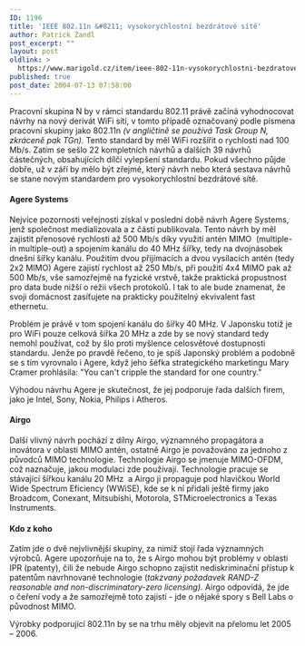 ```yaml
---
ID: 1196
title: 'IEEE 802.11n &#8211; vysokorychlostní bezdrátové sítě'
author: Patrick Zandl
post_excerpt: ""
layout: post
oldlink: >
  https://www.marigold.cz/item/ieee-802-11n-vysokorychlostni-bezdratove-site
published: true
post_date: 2004-07-13 07:58:00
---
```

<p>
Pracovní skupina N by v rámci standardu 802.11 právě začíná vyhodnocovat návrhy na nový derivát WiFi sítí, v tomto případě označovaný podle písmena pracovní skupiny jako 802.11n <em>(v angličtině se používá Task Group N, zkráceně pak TGn).</em> Tento standard by měl WiFi rozšířit o rychlosti nad 100 Mb/s. Zatím se sešlo 22 kompletních návrhů a dalších 39 návrhů částečných, obsahujících dílčí vylepšení standardu. Pokud všechno půjde dobře, už v září by mělo být zřejmé, který návrh nebo která sestava návrhů se stane novým standardem pro vysokorychlostní bezdrátové sítě.</p>

<h4>Agere Systems</h4>
<p>
Nejvíce pozornosti veřejnosti získal v poslední době návrh Agere Systems, jenž společnost medializovala a z části publikovala. Tento návrh by měl zajistit přenosové rychlosti až 500 Mb/s díky využití antén MIMO  (multiple-in multiple-out) a spojením kanálu do 40 MHz šířky, tedy na dvojnásobek dnešní šířky kanálu. Použitím dvou přijímacích a dvou vysílacích antén (tedy 2x2 MIMO) Agere zajistí rychlost až 250 Mb/s, při použití 4x4 MIMO pak až 500 Mb/s, vše samozřejmě na fyzické vrstvě, takže praktická propustnost pro data bude nižší o režii všech protokolů. I tak to ale bude znamenat, že svoji domácnost zasíťujete na prakticky použitelný ekvivalent fast ethernetu. </p>
<p>
Problém je právě v tom spojení kanálu do šířky 40 MHz. V Japonsku totiž je pro WiFi pouze celková šířka 20 MHz a zde by se nový standard tedy nemohl používat, což by šlo proti myšlence celosvětové dostupnosti standardu. Jenže po pravdě řečeno, to je spíš Japonský problém a podobně se s tím vyrovnalo i Agere, když jeho šéfka strategického marketingu Mary Cramer prohlásila: &quot;You can't cripple the standard for one country.&quot;</p>
<p>
Výhodou návrhu Agere je skutečnost, že jej podporuje řada dalších firem, jako je Intel, Sony, Nokia, Philips i Atheros.</p>

<h4>Airgo</h4>
<p>
Další vlivný návrh pochází z dílny Airgo, významného propagátora a inovátora v oblasti MIMO antén, ostatně Airgo je považováno za jednoho z původců MIMO technologie. Technologie Airgo se jmenuje MIMO-OFDM, což naznačuje, jakou modulaci zde používají. Technologie pracuje se stávající šířkou kanálu 20 MHz  a Airgo ji propaguje pod hlavičkou World Wide Spectrum Eficiency (WWiSE), kde se k ní přidali ještě firmy jako Broadcom, Conexant, Mitsubishi, Motorola, STMicroelectronics a Texas Instruments. </p>

<h4>Kdo z koho</h4>
<p>
Zatím jde o dvě nejvlivnější skupiny, za nimiž stojí řada významných výrobců. Agere upozorňuje na to, že s Airgo mohou být problémy v oblasti IPR (patenty), čili že nebude Airgo schopno zajistit nediskriminační přístup k patentům navrhnované technologie (<em>takzvaný požadavek RAND-Z reasonable and non-discriminatory-zero licensing).</em> Airgo odpovídá, že jde o čeření vody a že samozřejmě toto zajistí - jde o nějaké spory s Bell Labs o původnost MIMO. </p>
<p>
Výrobky podporující 802.11n by se na trhu měly objevit na přelomu let 2005 &#8211; 2006. </p>
